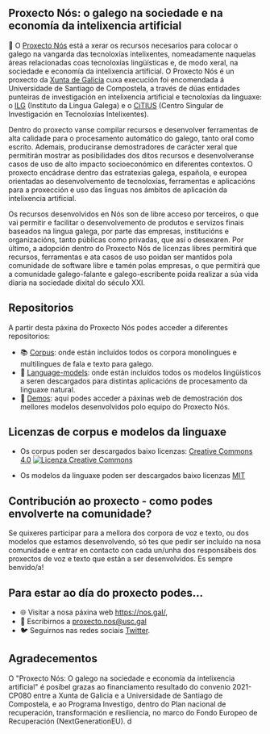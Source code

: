 ## Proxecto Nós: o galego na sociedade e na economía da intelixencia artificial

👋 O [Proxecto Nós](https://nos.gal/) está a xerar os recursos necesarios para colocar o galego na vangarda das tecnoloxías intelixentes, nomeadamente naquelas áreas relacionadas coas tecnoloxías lingüísticas e, de modo xeral, na sociedade e economía da intelixencia artificial. O Proxecto Nós é un proxecto da [Xunta de Galicia](https://www.xunta.gal/portada) cuxa execución foi encomendada á Universidade de Santiago de Compostela, a través de dúas entidades punteiras de investigación en intelixencia artificial e tecnoloxías da linguaxe: o [ILG](https://ilg.usc.es/) (Instituto da Lingua Galega) e o [CiTIUS](https://citius.gal/gl/) (Centro Singular de Investigación en Tecnoloxías Intelixentes). 

Dentro do proxecto vanse compilar recursos e desenvolver ferramentas de alta calidade para o procesamento automático do galego, tanto oral como escrito. Ademais, produciranse demostradores de carácter xeral que permitirán mostrar as posibilidades dos ditos recursos e desenvolveranse casos de uso de alto impacto socioeconómico en diferentes contextos. O proxecto encádrase dentro das estratexias galega, española, e europea orientadas ao desenvolvemento de tecnoloxías, ferramentas e aplicacións para a proxección e uso das linguas nos ámbitos de aplicación da intelixencia artificial.

Os recursos desenvolvidos en Nós son de libre acceso por terceiros, o que vai permitir e facilitar o desenvolvemento de produtos e servizos finais baseados na lingua galega, por parte das empresas, institucións e organizacións, tanto públicas como privadas, que así o desexaren. Por último, a adopción dentro do Proxecto Nós de licenzas libres permitirá que recursos, ferramentas e ata casos de uso poidan ser mantidos pola comunidade de software libre e tamén polas empresas, o que permitirá que a comunidade galego-falante e galego-escribente poida realizar a súa vida diaria na sociedade dixital do século XXI.

## Repositorios 

A partir desta páxina do Proxecto Nós podes acceder a diferentes repositorios:
+ 📚 [Corpus](https://github.com/proxectonos/corpora): onde están incluídos todos os corpora monolingues e multilingues de fala e texto para galego.
+ 🤗 [Language-models](https://github.com/proxectonos/language-models): onde están incluídos todos os modelos lingüísticos a seren descargados para distintas aplicacións de procesamento da linguaxe natural. 
+ 📱 [Demos](https://github.com/proxectonos/demos): aquí podes acceder a páxinas web de demostración dos mellores modelos desenvolvidos polo equipo do Proxecto Nós.

## Licenzas de corpus e modelos da linguaxe

+ Os corpus poden ser descargados baixo licenzas: [Creative Commons 4.0](http://creativecommons.org/licenses/by/4.0) <a rel="license" href="http://creativecommons.org/licenses/by/4.0/"><img alt="Licenza Creative Commons" style="border-width:0" src="https://i.creativecommons.org/l/by/4.0/88x31.png" /></a>

+ Os modelos da linguaxe poden ser descargados baixo licenzas [MIT](https://fossa.com/blog/open-source-licenses-101-mit-license/)

## Contribución ao proxecto - como podes envolverte na comunidade?

Se quixeres participar para a mellora dos corpora de voz e texto, ou dos modelos que estamos desenvolvendo, só tes que pedir ser incluído na nosa comunidade e entrar en contacto con cada un/unha dos responsábeis dos proxectos de voz e texto que están a ser desenvolvidos. Es sempre benvido/a!

## Para estar ao día do proxecto podes...

+ 🌐 Visitar a nosa páxina web https://nos.gal/, 
+ 📧 Escribirnos a proxecto.nos@usc.gal
+ 🐦 Seguirnos nas redes sociais [Twitter](https://twitter.com/proxectoNos).

## Agradecementos
O "Proxecto Nós: O galego na sociedade e economía da intelixencia artificial" é posíbel grazas ao financiamento resultado do convenio 2021-CP080 entre a Xunta de Galicia e a Universidade de Santiago de Compostela, e ao Programa Investigo, dentro do Plan nacional de recuperación, transformación e resiliencia, no marco do Fondo Europeo de Recuperación (NextGenerationEU).
d
